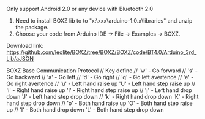 Only support Android 2.0 or any device with Bluetooth 2.0

1. Need to install BOXZ lib to to "x:\xxx\arduino-1.0.x\libraries\" and unzip the package.
2. Choose your code from Arduino IDE -> File -> Examples -> BOXZ.

Download link:
https://github.com/leolite/BOXZ/tree/BOXZ/BOXZ/code/BT4.0/Arduino_3rd_Lib/aJSON

BOXZ Base Communication Protocol
//  Key define
//  'w' - Go forward
//  's' - Go backward
//  'a' - Go left
//  'd' - Go right
//  'q' - Go left avertence
//  'e' - Go right avertence
//  'u' - Left hand raise up	'U' - Left hand step raise up 
//  'i' - Right hand raise up	'I' - Right hand step raise up 
//  'j' - Left hand drop down	'J' - Left hand step drop down 
//  'k' - Right hand drop down	'K' - Right hand step drop down 
//  'o' - Both hand raise up	'O' - Both hand step raise up 
//  'l' - Both hand drop down	'L' - Both hand step drop down